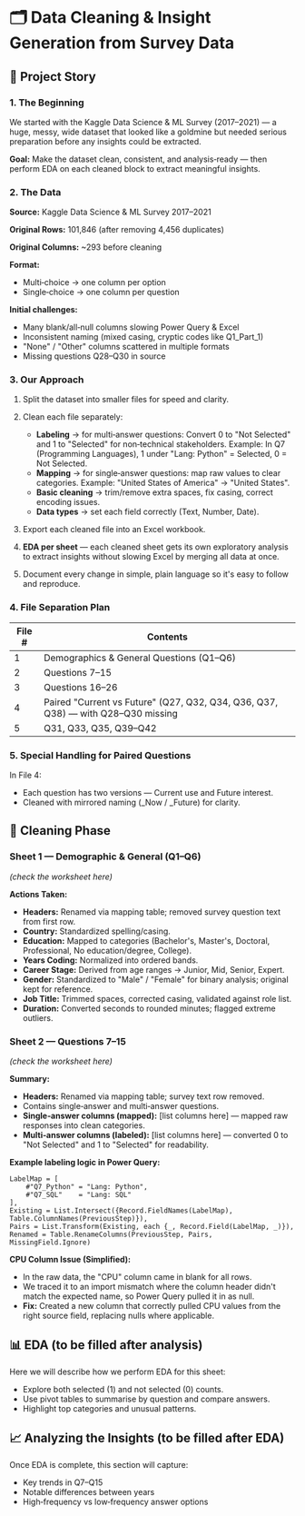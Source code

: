# 🗂️ Data Cleaning & Insight Generation from Survey Data

## 📖 Project Story

### 1. The Beginning

We started with the Kaggle Data Science & ML Survey (2017–2021) — a huge, messy, wide dataset that looked like a goldmine but needed serious preparation before any insights could be extracted.

**Goal:** Make the dataset clean, consistent, and analysis‑ready — then perform EDA on each cleaned block to extract meaningful insights.

### 2. The Data

**Source:** Kaggle Data Science & ML Survey 2017–2021

**Original Rows:** 101,846 (after removing 4,456 duplicates)

**Original Columns:** ~293 before cleaning

**Format:**
- Multi‑choice → one column per option
- Single‑choice → one column per question

**Initial challenges:**
- Many blank/all‑null columns slowing Power Query & Excel
- Inconsistent naming (mixed casing, cryptic codes like Q1_Part_1)
- "None" / "Other" columns scattered in multiple formats
- Missing questions Q28–Q30 in source

### 3. Our Approach

1. Split the dataset into smaller files for speed and clarity.

2. Clean each file separately:
   - **Labeling** → for multi‑answer questions: Convert 0 to "Not Selected" and 1 to "Selected" for non‑technical stakeholders. Example: In Q7 (Programming Languages), 1 under "Lang: Python" = Selected, 0 = Not Selected.
   - **Mapping** → for single‑answer questions: map raw values to clear categories. Example: "United States of America" → "United States".
   - **Basic cleaning** → trim/remove extra spaces, fix casing, correct encoding issues.
   - **Data types** → set each field correctly (Text, Number, Date).

3. Export each cleaned file into an Excel workbook.

4. **EDA per sheet** — each cleaned sheet gets its own exploratory analysis to extract insights without slowing Excel by merging all data at once.

5. Document every change in simple, plain language so it's easy to follow and reproduce.

### 4. File Separation Plan

| File # | Contents |
|--------|----------|
| 1 | Demographics & General Questions (Q1–Q6) |
| 2 | Questions 7–15 |
| 3 | Questions 16–26 |
| 4 | Paired "Current vs Future" (Q27, Q32, Q34, Q36, Q37, Q38) — with Q28–Q30 missing |
| 5 | Q31, Q33, Q35, Q39–Q42 |

### 5. Special Handling for Paired Questions

In File 4:
- Each question has two versions — Current use and Future interest.
- Cleaned with mirrored naming (_Now / _Future) for clarity.

## 🚀 Cleaning Phase

### Sheet 1 — Demographic & General (Q1–Q6)
*(check the worksheet here)*

**Actions Taken:**
- **Headers:** Renamed via mapping table; removed survey question text from first row.
- **Country:** Standardized spelling/casing.
- **Education:** Mapped to categories (Bachelor's, Master's, Doctoral, Professional, No education/degree, College).
- **Years Coding:** Normalized into ordered bands.
- **Career Stage:** Derived from age ranges → Junior, Mid, Senior, Expert.
- **Gender:** Standardized to "Male" / "Female" for binary analysis; original kept for reference.
- **Job Title:** Trimmed spaces, corrected casing, validated against role list.
- **Duration:** Converted seconds to rounded minutes; flagged extreme outliers.

### Sheet 2 — Questions 7–15
*(check the worksheet here)*

**Summary:**
- **Headers:** Renamed via mapping table; survey text row removed.
- Contains single‑answer and multi‑answer questions.
- **Single‑answer columns (mapped):** [list columns here] — mapped raw responses into clean categories.
- **Multi‑answer columns (labeled):** [list columns here] — converted 0 to "Not Selected" and 1 to "Selected" for readability.

**Example labeling logic in Power Query:**

```powerquery
LabelMap = [
    #"Q7_Python" = "Lang: Python",
    #"Q7_SQL"    = "Lang: SQL"
],
Existing = List.Intersect({Record.FieldNames(LabelMap), Table.ColumnNames(PreviousStep)}),
Pairs = List.Transform(Existing, each {_, Record.Field(LabelMap, _)}),
Renamed = Table.RenameColumns(PreviousStep, Pairs, MissingField.Ignore)
```

**CPU Column Issue (Simplified):**
- In the raw data, the "CPU" column came in blank for all rows.
- We traced it to an import mismatch where the column header didn't match the expected name, so Power Query pulled it in as null.
- **Fix:** Created a new column that correctly pulled CPU values from the right source field, replacing nulls where applicable.

## 📊 EDA (to be filled after analysis)

Here we will describe how we perform EDA for this sheet:
- Explore both selected (1) and not selected (0) counts.
- Use pivot tables to summarise by question and compare answers.
- Highlight top categories and unusual patterns.

## 📈 Analyzing the Insights (to be filled after EDA)

Once EDA is complete, this section will capture:
- Key trends in Q7–Q15
- Notable differences between years
- High‑frequency vs low‑frequency answer options
